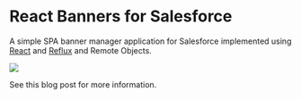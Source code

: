 # React Banners for Salesforce

A simple SPA banner manager application for Salesforce implemented using [React](https://facebook.github.io/react/) and [Reflux](https://github.com/spoike/refluxjs) and Remote Objects.

![](https://jeffdouglas.ghost.io/content/images/2015/03/ezgif-432990992-1.gif)

See this blog post for more information.
